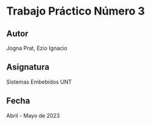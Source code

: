 # Trabajo Práctico Número 3
## Autor
Jogna Prat, Ezio Ignacio
## Asignatura
Sistemas Embebidos UNT
## Fecha
Abril - Mayo de 2023